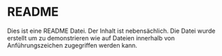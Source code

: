 # README

Dies ist eine README Datei. Der Inhalt ist nebensächlich. Die Datei wurde erstellt um zu demonstrieren wie auf Dateien innerhalb von Anführungszeichen zugegriffen werden kann.